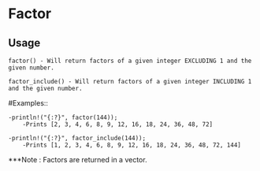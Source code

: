 Factor
====

## Usage

    factor() - Will return factors of a given integer EXCLUDING 1 and the given number.

    factor_include() - Will return factors of a given integer INCLUDING 1 and the given number.

#Examples::

```
-println!("{:?}", factor(144));
    -Prints [2, 3, 4, 6, 8, 9, 12, 16, 18, 24, 36, 48, 72]
```

```
-println!("{:?}", factor_include(144));
    -Prints [1, 2, 3, 4, 6, 8, 9, 12, 16, 18, 24, 36, 48, 72, 144]
```

***Note : Factors are returned in a vector.
